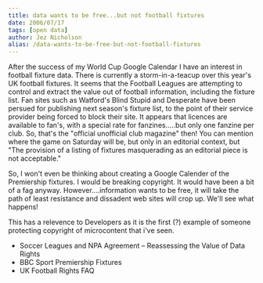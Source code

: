 ```yaml
---
title: data wants to be free...but not football fixtures
date: 2006/07/17
tags: [open data]
author: Jez Nicholson
alias: /data-wants-to-be-free-but-not-football-fixtures
---
```

After the success of my World Cup Google Calendar I have an interest in football fixture data. There is currently a storm-in-a-teacup over this year's UK football fixtures. It seems that the Football Leagues are attempting to control and extract the value out of football information, including the fixture list. Fan sites such as Watford's Blind Stupid and Desperate have been persued for publishing next season's fixture list, to the point of their service provider being forced to block their site. It appears that licences are available to fan's, with a special rate for fanzines.....but only one fanzine per club. So, that's the "official unofficial club magazine" then! You can mention where the game on Saturday will be, but only in an editorial context, but "The provision of a listing of fixtures masquerading as an editorial piece is not acceptable."

So, I won't even be thinking about creating a Google Calender of the Premiership fixtures. I would be breaking copyright. It would have been a bit of a fag anyway. However....information wants to be free, it will take the path of least resistance and dissadent web sites will crop up. We'll see what happens!

This has a relevence to Developers as it is the first (?) example of someone protecting copyright of microcontent that i've seen.

* Soccer Leagues and NPA Agreement – Reassessing the Value of Data Rights
* BBC Sport Premiership Fixtures
* UK Football Rights FAQ